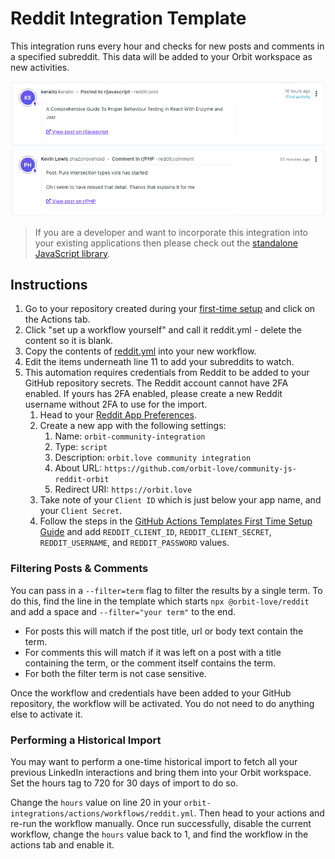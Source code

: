 # Reddit Integration Template

This integration runs every hour and checks for new posts and comments in a specified subreddit. This data will be added to your Orbit workspace as new activities.

![](https://github.com/orbit-love/community-js-reddit-orbit/blob/main/docs/activity-post.png)
![](https://github.com/orbit-love/community-js-reddit-orbit/blob/main/docs/activity-comment.png)

> If you are a developer and want to incorporate this integration into your existing applications then please check out the [standalone JavaScript library](https://github.com/orbit-love/community-js-reddit-orbit).

## Instructions

1. Go to your repository created during your [first-time setup](../FIRST_TIME_SETUP.md) and click on the Actions tab.
2. Click "set up a workflow yourself" and call it reddit.yml - delete the content so it is blank.
3. Copy the contents of [reddit.yml](reddit.yml) into your new workflow.
4. Edit the items underneath line 11 to add your subreddits to watch.
5. This automation requires credentials from Reddit to be added to your GitHub repository secrets. The Reddit account cannot have 2FA enabled. If yours has 2FA enabled, please create a new Reddit username without 2FA to use for the import.
   1. Head to your [Reddit App Preferences](https://www.reddit.com/prefs/apps/).
   2. Create a new app with the following settings:
      1. Name: `orbit-community-integration`
      2. Type: `script`
      3. Description: `orbit.love community integration`
      4. About URL: `https://github.com/orbit-love/community-js-reddit-orbit`
      5. Redirect URI: `https://orbit.love`
   3. Take note of your `Client ID` which is just below your app name, and your `Client Secret`.
   4. Follow the steps in the [GitHub Actions Templates First Time Setup Guide](https://github.com/orbit-love/github-actions-templates/blob/main/FIRST_TIME_SETUP.md) and add `REDDIT_CLIENT_ID`, `REDDIT_CLIENT_SECRET`, `REDDIT_USERNAME`, and `REDDIT_PASSWORD` values.

### Filtering Posts & Comments

You can pass in a `--filter=term` flag to filter the results by a single term. To do this, find the line in the template which starts `npx @orbit-love/reddit` and add a space and `--filter="your term"` to the end.

- For posts this will match if the post title, url or body text contain the term.
- For comments this will match if it was left on a post with a title containing the term, or the comment itself contains the term.
- For both the filter term is not case sensitive.

Once the workflow and credentials have been added to your GitHub repository, the workflow will be activated. You do not need to do anything else to activate it.

### Performing a Historical Import

You may want to perform a one-time historical import to fetch all your previous LinkedIn interactions and bring them into your Orbit workspace. Set the hours tag to 720 for 30 days of import to do so.

Change the `hours` value on line 20 in your `orbit-integrations/actions/workflows/reddit.yml`. Then head to your actions and re-run the workflow manually. Once run successfully, disable the current workflow, change the `hours` value back to 1, and find the workflow in the actions tab and enable it.
